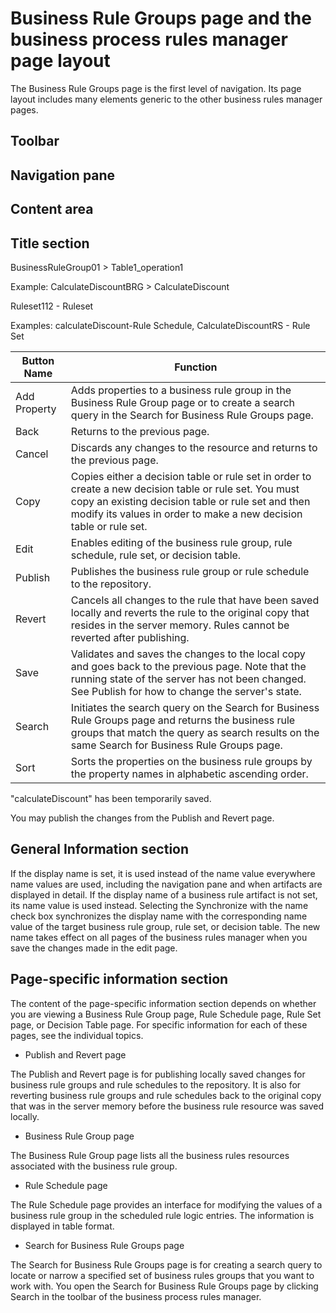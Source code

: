 <!-- image -->

# Business Rule Groups page and the business process rules manager page layout

The Business Rule Groups page is the first level of navigation. Its page layout includes many
elements generic to the other business rules manager pages.

## Toolbar

## Navigation pane

## Content area

## Title section

BusinessRuleGroup01 >
Table1\_operation1

Example:
CalculateDiscountBRG > CalculateDiscount

Ruleset112 - Ruleset

Examples:
calculateDiscount-Rule Schedule, CalculateDiscountRS - Rule
Set

| Button Name   | Function                                                                                                                                                                                                                           |
|---------------|------------------------------------------------------------------------------------------------------------------------------------------------------------------------------------------------------------------------------------|
| Add Property  | Adds properties to a business rule group in the Business Rule Group page or to create a search query in the Search for Business Rule Groups page.                                                                                  |
| Back          | Returns to the previous page.                                                                                                                                                                                                      |
| Cancel        | Discards any changes to the resource and returns to the previous page.                                                                                                                                                             |
| Copy          | Copies either a decision table or rule set in order to create a new decision table or rule set. You must copy an existing decision table or rule set and then modify its values in order to make a new decision table or rule set. |
| Edit          | Enables editing of the business rule group, rule schedule, rule set, or decision table.                                                                                                                                            |
| Publish       | Publishes the business rule group or rule schedule to the repository.                                                                                                                                                              |
| Revert        | Cancels all changes to the rule that have been saved locally and reverts the rule to the original copy that resides in the server memory. Rules cannot be reverted after publishing.                                               |
| Save          | Validates and saves the changes to the local copy and goes back to the previous page. Note that the running state of the server has not been changed. See Publish for how to change the server's state.                            |
| Search        | Initiates the search query on the Search for Business Rule Groups page and returns the business rule groups that match the query as search results on the same Search for Business Rule Groups page.                               |
| Sort          | Sorts the properties on the business rule groups by the property names in alphabetic ascending order.                                                                                                                              |

"calculateDiscount" has been temporarily
saved.

You may publish the changes from the Publish and
Revert page.

## General Information section

If the display
name is set, it is used instead of the name value everywhere name values are used, including the
navigation pane and when artifacts are displayed in detail. If the display name of a business rule
artifact is not set, its name value is used instead. Selecting the Synchronize with the
name check box synchronizes the display name with the corresponding name value of the
target business rule group, rule set, or decision table. The new name takes effect on all pages of
the business rules manager when you save the changes made in the edit page.

## Page-specific information section

The content of the page-specific information section depends on whether you are viewing a
Business Rule Group page, Rule Schedule page,
Rule Set page, or Decision Table page. For specific
information for each of these pages, see the individual topics.

- Publish and Revert page

The Publish and Revert page is for publishing locally saved changes for business rule groups and rule schedules to the repository. It is also for reverting business rule groups and rule schedules back to the original copy that was in the server memory before the business rule resource was saved locally.
- Business Rule Group page

The Business Rule Group page lists all the business rules resources associated with the business rule group.
- Rule Schedule page

The Rule Schedule page provides an interface for modifying the values of a business rule group in the scheduled rule logic entries. The information is displayed in table format.
- Search for Business Rule Groups page

The Search for Business Rule Groups page is for creating a search query to locate or narrow a specified set of business rules groups that you want to work with. You open the Search for Business Rule Groups page by clicking Search in the toolbar of the business process rules manager.